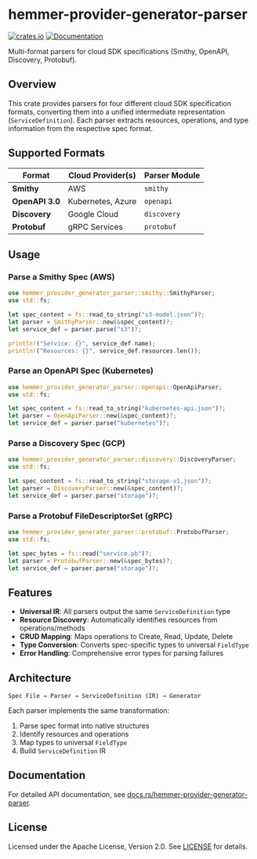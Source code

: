 # hemmer-provider-generator-parser

[![crates.io](https://img.shields.io/crates/v/hemmer-provider-generator-parser.svg)](https://crates.io/crates/hemmer-provider-generator-parser)
[![Documentation](https://docs.rs/hemmer-provider-generator-parser/badge.svg)](https://docs.rs/hemmer-provider-generator-parser)

Multi-format parsers for cloud SDK specifications (Smithy, OpenAPI, Discovery, Protobuf).

## Overview

This crate provides parsers for four different cloud SDK specification formats, converting them into a unified intermediate representation (`ServiceDefinition`). Each parser extracts resources, operations, and type information from the respective spec format.

## Supported Formats

| Format | Cloud Provider(s) | Parser Module |
|--------|------------------|---------------|
| **Smithy** | AWS | `smithy` |
| **OpenAPI 3.0** | Kubernetes, Azure | `openapi` |
| **Discovery** | Google Cloud | `discovery` |
| **Protobuf** | gRPC Services | `protobuf` |

## Usage

### Parse a Smithy Spec (AWS)

```rust
use hemmer_provider_generator_parser::smithy::SmithyParser;
use std::fs;

let spec_content = fs::read_to_string("s3-model.json")?;
let parser = SmithyParser::new(&spec_content)?;
let service_def = parser.parse("s3")?;

println!("Service: {}", service_def.name);
println!("Resources: {}", service_def.resources.len());
```

### Parse an OpenAPI Spec (Kubernetes)

```rust
use hemmer_provider_generator_parser::openapi::OpenApiParser;
use std::fs;

let spec_content = fs::read_to_string("kubernetes-api.json")?;
let parser = OpenApiParser::new(&spec_content)?;
let service_def = parser.parse("kubernetes")?;
```

### Parse a Discovery Spec (GCP)

```rust
use hemmer_provider_generator_parser::discovery::DiscoveryParser;
use std::fs;

let spec_content = fs::read_to_string("storage-v1.json")?;
let parser = DiscoveryParser::new(&spec_content)?;
let service_def = parser.parse("storage")?;
```

### Parse a Protobuf FileDescriptorSet (gRPC)

```rust
use hemmer_provider_generator_parser::protobuf::ProtobufParser;
use std::fs;

let spec_bytes = fs::read("service.pb")?;
let parser = ProtobufParser::new(&spec_bytes)?;
let service_def = parser.parse("storage")?;
```

## Features

- **Universal IR**: All parsers output the same `ServiceDefinition` type
- **Resource Discovery**: Automatically identifies resources from operations/methods
- **CRUD Mapping**: Maps operations to Create, Read, Update, Delete
- **Type Conversion**: Converts spec-specific types to universal `FieldType`
- **Error Handling**: Comprehensive error types for parsing failures

## Architecture

```
Spec File → Parser → ServiceDefinition (IR) → Generator
```

Each parser implements the same transformation:
1. Parse spec format into native structures
2. Identify resources and operations
3. Map types to universal `FieldType`
4. Build `ServiceDefinition` IR

## Documentation

For detailed API documentation, see [docs.rs/hemmer-provider-generator-parser](https://docs.rs/hemmer-provider-generator-parser).

## License

Licensed under the Apache License, Version 2.0. See [LICENSE](../../LICENSE) for details.
